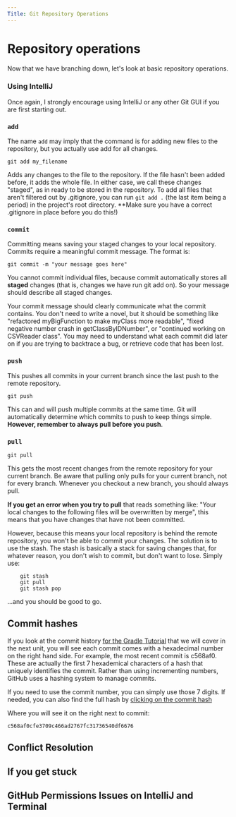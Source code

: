 ```yaml
---
Title: Git Repository Operations
---
```


# Repository operations

Now that we have branching down, let's look at basic repository operations.

### Using IntelliJ

Once again, I strongly encourage using IntelliJ or any other Git GUI
if you are first starting out.

### ```add```

The name `add` may imply that the command is for adding new
files to the repository, but you actually use add for all changes.

`git add my_filename`

Adds any changes to the file to the repository. If the file hasn't
been added before, it adds the whole file. In either case, we call
these changes "staged", as in ready to be stored in the repository.
To add all files that aren't filtered out by .gitignore, you can run `git add .` (the last
item being a period) in the project's root directory. **Make sure
you have a correct .gitignore in place before you do this!)

### ```commit```

Committing means saving your staged changes to your local
repository. Commits require a meaningful commit message. The
format is:

`git commit -m "your message goes here"`

You cannot commit individual files, because commit automatically
stores all **staged** changes (that is, changes we have run
git add on). So your message should describe all staged
changes.

Your commit message should clearly communicate what the commit
contains. You don't need to write a novel, but it should be something
like "refactored myBigFunction to make myClass more readable", 
"fixed negative number crash in getClassByIDNumber", or
"continued working on CSVReader class". You may need to understand
what each commit did later on if you are trying to backtrace a bug,
or retrieve code that has been lost.

### ```push```

This pushes all commits in your current branch
since the last push to the remote repository.

`git push`

This can and will push multiple commits at the same time. Git will
automatically determine which commits to push to keep things simple.
**However, remember to always pull before you push**.

### ```pull```

`git pull`

This gets the most recent changes from the remote repository for your
current branch. Be aware that pulling only pulls for your current
branch, not for every branch. Whenever you checkout a new branch,
you should always pull.

**If you get an error when you try to pull** that reads something like:
"Your local changes to the following files will be overwritten by merge",
this means that you have changes that have not been committed.

However, because this means your local repository is behind the remote
repository, you won't be able to commit your changes. The solution is to use the 
stash. The stash is basically a stack for saving changes that, for whatever reason,
you don't wish to commit, but don't want to lose. Simply use:

```
    git stash
    git pull
    git stash pop
```

...and you should be good to go.

## Commit hashes

If you look at the commit history [for the Gradle Tutorial](https://github.com/sde-coursepack/NBAExcelTeams/commits/main)
that we will cover in the next unit, you will see each commit comes with a hexadecimal number
on the right hand side. For example, the most recent commit is c568af0. These are actually the first
7 hexademical characters of a hash that uniquely identifies the commit. Rather than using incrementing
numbers, GitHub uses a hashing system to manage commits.

If you need to use the commit number, you can simply use those 7 digits. If needed, you can also find
the full hash by [clicking on the commit hash](https://github.com/sde-coursepack/NBAExcelTeams/commit/c568af0cfe3709c466ad2767fc31736540df6676)

Where you will see it on the right next to commit:

`c568af0cfe3709c466ad2767fc31736540df6676`


## Conflict Resolution


## If you get stuck


## GitHub Permissions Issues on IntelliJ and Terminal